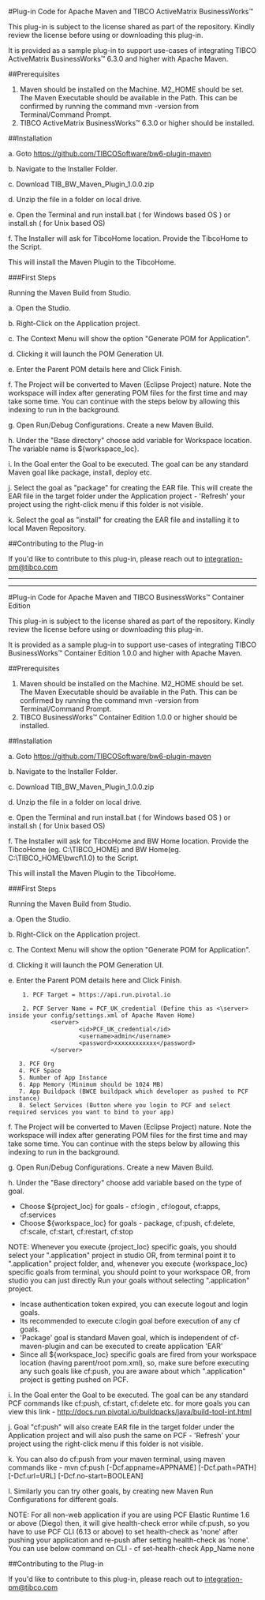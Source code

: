#Plug-in Code for Apache Maven and TIBCO ActiveMatrix BusinessWorks™

This plug-in is subject to the license shared as part of the repository. Kindly review the license before using or downloading this plug-in.

It is provided as a sample plug-in to support use-cases of integrating TIBCO ActiveMatrix BusinessWorks™ 6.3.0 and higher with Apache Maven.

##Prerequisites

1. Maven should be installed on the Machine. M2_HOME should be set. The Maven Executable should be available in the Path.
This can be confirmed by running the command mvn -version from Terminal/Command Prompt.
2. TIBCO ActiveMatrix BusinessWorks™ 6.3.0 or higher should be installed.

##Installation


a. Goto https://github.com/TIBCOSoftware/bw6-plugin-maven

b. Navigate to the Installer Folder.

c. Download TIB_BW_Maven_Plugin_1.0.0.zip

d. Unzip the file in a folder on local drive.

e. Open the Terminal and run install.bat ( for Windows based OS ) or install.sh ( for Unix based OS)

f. The Installer will ask for TibcoHome location. Provide the TibcoHome to the Script.

This will install the Maven Plugin to the TibcoHome. 

###First Steps

Running the Maven Build from Studio.

a. Open the Studio.

b. Right-Click on the Application project.

c. The Context Menu will show the option "Generate POM for Application".

d. Clicking it will launch the POM Generation UI.

e. Enter the Parent POM details here and Click Finish.

f. The Project will be converted to Maven (Eclipse Project) nature. Note the workspace will index after generating POM files for the first time and may take some time. You can continue with the steps below by allowing this indexing to run in the background.

g. Open Run/Debug Configurations. Create a new Maven Build.

h. Under the "Base directory" choose add variable for Workspace location. The variable name is ${workspace_loc}.

i. In the Goal enter the Goal to be executed. The goal can be any standard Maven goal like package, install, deploy etc.

j. Select the goal as "package" for creating the EAR file. This will create the EAR file in the target folder under the Application project - 'Refresh' your project using the right-click menu if this folder is not visible.

k. Select the goal as "install" for creating the EAR file and installing it to local Maven Repository.

##Contributing to the Plug-in

If you'd like to contribute to this plug-in, please reach out to integration-pm@tibco.com



***

***


#Plug-in Code for Apache Maven and TIBCO BusinessWorks™ Container Edition

This plug-in is subject to the license shared as part of the repository. Kindly review the license before using or downloading this plug-in.

It is provided as a sample plug-in to support use-cases of integrating TIBCO BusinessWorks™ Container Edition 1.0.0 and higher with Apache Maven.

##Prerequisites

1. Maven should be installed on the Machine. M2_HOME should be set. The Maven Executable should be available in the Path.
This can be confirmed by running the command mvn -version from Terminal/Command Prompt.
2. TIBCO BusinessWorks™ Container Edition 1.0.0 or higher should be installed.

##Installation


a. Goto https://github.com/TIBCOSoftware/bw6-plugin-maven

b. Navigate to the Installer Folder.

c. Download TIB_BW_Maven_Plugin_1.0.0.zip

d. Unzip the file in a folder on local drive.

e. Open the Terminal and run install.bat ( for Windows based OS ) or install.sh ( for Unix based OS)

f. The Installer will ask for TibcoHome and BW Home location. Provide the TibcoHome (eg. C:\TIBCO_HOME) and BW Home(eg.  C:\TIBCO_HOME\bwcf\1.0) to the Script.


This will install the Maven Plugin to the TibcoHome. 

###First Steps

Running the Maven Build from Studio.

a. Open the Studio.

b. Right-Click on the Application project.

c. The Context Menu will show the option "Generate POM for Application".

d. Clicking it will launch the POM Generation UI.

e. Enter the Parent POM details here and Click Finish.

        1. PCF Target = https://api.run.pivotal.io
        
        2. PCF Server Name = PCF_UK_credential (Define this as <\server> inside your config/settings.xml of Apache Maven Home)        
                <server>
                        <id>PCF_UK_credential</id>
                        <username>admin</username>
                        <password>xxxxxxxxxxxx</password>
                </server> 
                
       3. PCF Org 
       4. PCF Space
       5. Number of App Instance 
       6. App Memory (Minimum should be 1024 MB)
       7. App Buildpack (BWCE buildpack which developer as pushed to PCF instance)
       8. Select Services (Button where you login to PCF and select required services you want to bind to your app)

f. The Project will be converted to Maven (Eclipse Project) nature. Note the workspace will index after generating POM files for the first time and may take some time. You can continue with the steps below by allowing this indexing to run in the background.

g. Open Run/Debug Configurations. Create a new Maven Build.

h. Under the "Base directory" choose add variable based on the type of goal. 

 - Choose ${project_loc} for goals - cf:login , cf:logout, cf:apps, cf:services
 - Choose ${workspace_loc} for goals - package, cf:push, cf:delete, cf:scale, cf:start, cf:restart, cf:stop

NOTE: Whenever you execute {project_loc} specific goals, you should select your ".application" project in studio OR, from terminal point it to ".application" project folder, and, whenever you execute {workspace_loc} specific goals from terminal, you should point to your workspace OR, from studio you can just directly Run your goals without selecting ".application" project.   

 - Incase authentication token expired, you can execute logout and login goals.
 - Its recommended to execute c:login goal before execution of any cf goals.
 - 'Package' goal is standard Maven goal, which is independent of cf-maven-plugin and can be executed to create application 'EAR' 
 - Since all ${workspace_loc} specific goals are fired from your workspace location (having parent/root pom.xml), so, make sure before executing any such goals like cf:push, you are aware about which ".application" project is getting pushed on PCF.  

i. In the Goal enter the Goal to be executed. The goal can be any standard PCF commands like cf:push, cf:start, cf:delete etc. for more goals you can view this link -
http://docs.run.pivotal.io/buildpacks/java/build-tool-int.html

j. Goal "cf:push" will also create EAR file in the target folder under the Application project and will also push the same on PCF - 'Refresh' your project using the right-click menu if this folder is not visible. 

k. You can also do cf:push from your maven terminal, using maven commands like -
mvn cf:push [-Dcf.appname=APPNAME] [-Dcf.path=PATH] [-Dcf.url=URL] [-Dcf.no-start=BOOLEAN]

l. Similarly you can try other goals, by creating new Maven Run Configurations for different goals.

NOTE: For all non-web application if you are using PCF Elastic Runtime 1.6 or above (Diego) then, it will give health-check error while cf:push, so you have to use PCF CLI (6.13 or above) to set health-check as 'none' after pushing your application and re-push after setting health-check as 'none'.  You can use below command on CLI -
cf set-health-check App_Name none 

##Contributing to the Plug-in

If you'd like to contribute to this plug-in, please reach out to integration-pm@tibco.com

